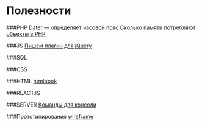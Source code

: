 # Полезности

###PHP
[Dater — определяет часовой пояс](https://habrahabr.ru/post/173693/)
[Сколько памяти потребляют объекты в PHP](https://habrahabr.ru/post/161629/)

###JS
[Пишем плагин для jQuery](https://habrahabr.ru/post/158235/)

###SQL


###CSS


###HTML
[htmlbook](http://htmlbook.ru/)

###REACTJS


###SERVER
[Команды для консоли](http://putty.org.ru/articles/unix-linux-ref.html)

###Прототипирования
[wireframe](https://wireframe.cc/)

